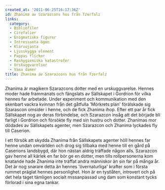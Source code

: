 ```yaml
---
created_at: '2011-06-25T16:17:36Z'
id: Zhanima av Szarazcons hus från Tzorfalz
links:
  category:
  - Bibliofiler
  - Cirefalier
  - Enigmatiska figurer
  - Intressanta ögon
  - Klärvojanta
  - Ljusskygga element
  - Pappas flickor
  - Rashygieniska katastrofer
  - Urskuggvarelser
  - Väna damer
title: Zhanima av Szarazcons hus från Tzorfalz
---
```


Zhanima är magikern Szarazcons dotter med en urskuggvarelse. Hennes moder hade frammanats och
fängslats av Sällskapet i Gordrion för vilka hennes far arbetade. Under experiment och kommunikation
med den skenbart vackra kvinnan från det gåtfulla 'Mörkrets plan' förälskade sig Szarascon omsider i
henne, och de fick Zhanima ihop. Efter ett par år fick Sällskapet nog av deras förbindelse, och
Szarazcon insåg att det började bli farligt i Gordrion och försökte fly med sin hustru och dotter.
Zhanimas mor dödades av Sällskapets agenter, men Szarazcon och Zhanima lyckades fly till Caserion.

I ett försök att skydda Zhanima från Sällskapets agenter höll hennes far henne undan omvärlden och
drog sig tillbaka med henne till en gård på Caserions landsbygd, där hon nästan aldrig träffade
någon alls. Szarazcon gav henne all kärlek en far bör ge en dotter, men tills rollpersonerna kom
knatande hade Zhanima inte träffat andra människor än sin far på många år. Det är nog snarare detta
än hennes 'övernaturliga' krafter som i första rummet präglat hennes personlighet. Hon är en
tystlåten, introvert och på det hela taget tämligen socialt missanpassad ung dam som konstant tycks
förlorad i sina egna tankar.